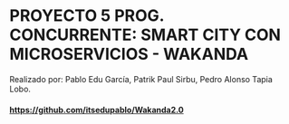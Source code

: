 # PROYECTO 5 PROG. CONCURRENTE: SMART CITY CON MICROSERVICIOS - WAKANDA
Realizado por: Pablo Edu García, Patrik Paul Sirbu, Pedro Alonso Tapia Lobo.
#### https://github.com/itsedupablo/Wakanda2.0
